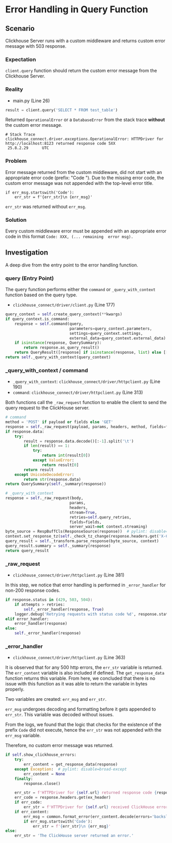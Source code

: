 # Error Handling in Query Function

## Scenario
Clickhouse Server runs with a custom middleware and returns custom error message with 503 response.

### Expectation
`client.query` function should return the custom error message from the Clickhouse Server.

### Reality
- main.py (Line 26)

```python
result = client.query('SELECT * FROM test_table')
```

Returned `OperationalError` or a `DatabaseError` from the stack trace **without** the custom error message.

```
# Stack Trace
clickhouse_connect.driver.exceptions.OperationalError: HTTPDriver for http://localhost:8123 returned response code 5XX
 25.8.2.29      UTC
```

### Problem
Error message returned from the custom middleware, did not start with an appropriate error code (prefix: "Code "). Due to the missing error code, the custom error message was not appended with the top-level error title.
```
if err_msg.startswith('Code'):
    err_str = f'{err_str}\n {err_msg}'
```
`err_str` was returned without `err_msg`.

### Solution
Every custom middleware error must be appended with an appropriate error code in this format `Code: XXX, (... remaining 
error msg).`
## Investigation
A deep dive from the entry point to the error handling function.

### query (Entry Point)
The query function performs either the `command` or `_query_with_context` function based on the query type.

- `clickhouse_connect/driver/client.py` (Line 177)

```python
query_context = self.create_query_context(**kwargs)
if query_context.is_command:
    response = self.command(query,
                            parameters=query_context.parameters,
                            settings=query_context.settings,
                            external_data=query_context.external_data)
    if isinstance(response, QuerySummary):
        return response.as_query_result()
    return QueryResult([response] if isinstance(response, list) else [[response]])
return self._query_with_context(query_context)
```

### _query_with_context / command
- `_query_with_context`: `clickhouse_connect/driver/httpclient.py` (Line 190)
- `command`: `clickhouse_connect/driver/httpclient.py` (Line 313)

Both functions call the `_raw_request` function to enable the client to send the query request to the ClickHouse server.

```python
# command
method = 'POST' if payload or fields else 'GET'
response = self._raw_request(payload, params, headers, method, fields=fields)
if response.data:
    try:
        result = response.data.decode()[:-1].split('\t')
        if len(result) == 1:
            try:
                return int(result[0])
            except ValueError:
                return result[0]
        return result
    except UnicodeDecodeError:
        return str(response.data)
return QuerySummary(self._summary(response))
```

```python
# _query_with_context
response = self._raw_request(body,
                            params,
                            headers,
                            stream=True,
                            retries=self.query_retries,
                            fields=fields,
                            server_wait=not context.streaming)
byte_source = RespBuffCls(ResponseSource(response))  # pylint: disable=not-callable
context.set_response_tz(self._check_tz_change(response.headers.get('X-ClickHouse-Timezone')))
query_result = self._transform.parse_response(byte_source, context)
query_result.summary = self._summary(response)
return query_result
```

### _raw_request
- `clickhouse_connect/driver/httpclient.py` (Line 381)

In this step, we notice that error handling is performed in `_error_handler` for non-200 response codes.

```python
if response.status in (429, 503, 504):
    if attempts > retries:
        self._error_handler(response, True)
    logger.debug('Retrying requests with status code %d', response.status)
elif error_handler:
    error_handler(response)
else:
    self._error_handler(response)
```

### _error_handler
- `clickhouse_connect/driver/httpclient.py` (Line 363)

It is observed that for any 500 http errors, the `err_str` variable is returned.
The `err_content` variable is also included if defined. The `get_response_data` function returns this variable.
From here, we concluded that there is no issue with this function as it was able to return the variable in bytes properly.

Two variables are created: `err_msg` and `err_str`.

`err_msg` undergoes decoding and formatting before it gets appended to `err_str`. This variable was decoded without issues.

From the logs, we found that the logic that checks for the existence of the prefix `Code` did not execute, hence the `err_str` was not appended with the `err_msg` variable. 

Therefore, no custom error message was returned.

```python
if self.show_clickhouse_errors:
    try:
        err_content = get_response_data(response)
    except Exception:  # pylint: disable=broad-except
        err_content = None
    finally:
        response.close()

    err_str = f'HTTPDriver for {self.url} returned response code {response.status}'
    err_code = response.headers.get(ex_header)
    if err_code:
        err_str = f'HTTPDriver for {self.url} received ClickHouse error code {err_code}'
    if err_content:
        err_msg = common.format_error(err_content.decode(errors='backslashreplace'))
        if err_msg.startswith('Code'):
            err_str = f'{err_str}\n {err_msg}'
else:
    err_str = 'The ClickHouse server returned an error.'
```